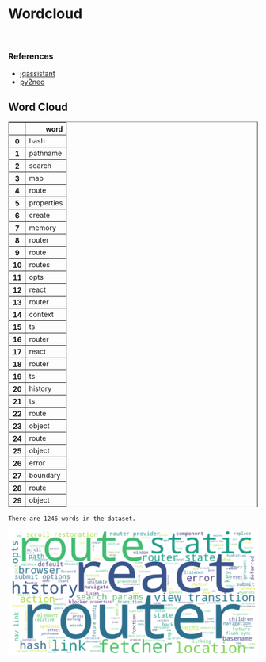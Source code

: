 # Wordcloud
<br>  

### References
- [jqassistant](https://jqassistant.org)
- [py2neo](https://py2neo.org/2021.1/)





## Word Cloud




<div>
<table border="1" class="dataframe">
  <thead>
    <tr style="text-align: right;">
      <th></th>
      <th>word</th>
    </tr>
  </thead>
  <tbody>
    <tr>
      <th>0</th>
      <td>hash</td>
    </tr>
    <tr>
      <th>1</th>
      <td>pathname</td>
    </tr>
    <tr>
      <th>2</th>
      <td>search</td>
    </tr>
    <tr>
      <th>3</th>
      <td>map</td>
    </tr>
    <tr>
      <th>4</th>
      <td>route</td>
    </tr>
    <tr>
      <th>5</th>
      <td>properties</td>
    </tr>
    <tr>
      <th>6</th>
      <td>create</td>
    </tr>
    <tr>
      <th>7</th>
      <td>memory</td>
    </tr>
    <tr>
      <th>8</th>
      <td>router</td>
    </tr>
    <tr>
      <th>9</th>
      <td>route</td>
    </tr>
    <tr>
      <th>10</th>
      <td>routes</td>
    </tr>
    <tr>
      <th>11</th>
      <td>opts</td>
    </tr>
    <tr>
      <th>12</th>
      <td>react</td>
    </tr>
    <tr>
      <th>13</th>
      <td>router</td>
    </tr>
    <tr>
      <th>14</th>
      <td>context</td>
    </tr>
    <tr>
      <th>15</th>
      <td>ts</td>
    </tr>
    <tr>
      <th>16</th>
      <td>router</td>
    </tr>
    <tr>
      <th>17</th>
      <td>react</td>
    </tr>
    <tr>
      <th>18</th>
      <td>router</td>
    </tr>
    <tr>
      <th>19</th>
      <td>ts</td>
    </tr>
    <tr>
      <th>20</th>
      <td>history</td>
    </tr>
    <tr>
      <th>21</th>
      <td>ts</td>
    </tr>
    <tr>
      <th>22</th>
      <td>route</td>
    </tr>
    <tr>
      <th>23</th>
      <td>object</td>
    </tr>
    <tr>
      <th>24</th>
      <td>route</td>
    </tr>
    <tr>
      <th>25</th>
      <td>object</td>
    </tr>
    <tr>
      <th>26</th>
      <td>error</td>
    </tr>
    <tr>
      <th>27</th>
      <td>boundary</td>
    </tr>
    <tr>
      <th>28</th>
      <td>route</td>
    </tr>
    <tr>
      <th>29</th>
      <td>object</td>
    </tr>
  </tbody>
</table>
</div>



    There are 1246 words in the dataset.



    
![png](Wordcloud_files/Wordcloud_10_1.png)
    

